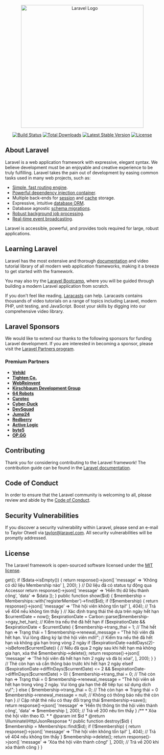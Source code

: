 <p align="center"><a href="https://laravel.com" target="_blank"><img src="https://raw.githubusercontent.com/laravel/art/master/logo-lockup/5%20SVG/2%20CMYK/1%20Full%20Color/laravel-logolockup-cmyk-red.svg" width="400" alt="Laravel Logo"></a></p>

<p align="center">
<a href="https://github.com/laravel/framework/actions"><img src="https://github.com/laravel/framework/workflows/tests/badge.svg" alt="Build Status"></a>
<a href="https://packagist.org/packages/laravel/framework"><img src="https://img.shields.io/packagist/dt/laravel/framework" alt="Total Downloads"></a>
<a href="https://packagist.org/packages/laravel/framework"><img src="https://img.shields.io/packagist/v/laravel/framework" alt="Latest Stable Version"></a>
<a href="https://packagist.org/packages/laravel/framework"><img src="https://img.shields.io/packagist/l/laravel/framework" alt="License"></a>
</p>

## About Laravel

Laravel is a web application framework with expressive, elegant syntax. We believe development must be an enjoyable and creative experience to be truly fulfilling. Laravel takes the pain out of development by easing common tasks used in many web projects, such as:

- [Simple, fast routing engine](https://laravel.com/docs/routing).
- [Powerful dependency injection container](https://laravel.com/docs/container).
- Multiple back-ends for [session](https://laravel.com/docs/session) and [cache](https://laravel.com/docs/cache) storage.
- Expressive, intuitive [database ORM](https://laravel.com/docs/eloquent).
- Database agnostic [schema migrations](https://laravel.com/docs/migrations).
- [Robust background job processing](https://laravel.com/docs/queues).
- [Real-time event broadcasting](https://laravel.com/docs/broadcasting).

Laravel is accessible, powerful, and provides tools required for large, robust applications.

## Learning Laravel

Laravel has the most extensive and thorough [documentation](https://laravel.com/docs) and video tutorial library of all modern web application frameworks, making it a breeze to get started with the framework.

You may also try the [Laravel Bootcamp](https://bootcamp.laravel.com), where you will be guided through building a modern Laravel application from scratch.

If you don't feel like reading, [Laracasts](https://laracasts.com) can help. Laracasts contains thousands of video tutorials on a range of topics including Laravel, modern PHP, unit testing, and JavaScript. Boost your skills by digging into our comprehensive video library.

## Laravel Sponsors

We would like to extend our thanks to the following sponsors for funding Laravel development. If you are interested in becoming a sponsor, please visit the [Laravel Partners program](https://partners.laravel.com).

### Premium Partners

- **[Vehikl](https://vehikl.com/)**
- **[Tighten Co.](https://tighten.co)**
- **[WebReinvent](https://webreinvent.com/)**
- **[Kirschbaum Development Group](https://kirschbaumdevelopment.com)**
- **[64 Robots](https://64robots.com)**
- **[Curotec](https://www.curotec.com/services/technologies/laravel/)**
- **[Cyber-Duck](https://cyber-duck.co.uk)**
- **[DevSquad](https://devsquad.com/hire-laravel-developers)**
- **[Jump24](https://jump24.co.uk)**
- **[Redberry](https://redberry.international/laravel/)**
- **[Active Logic](https://activelogic.com)**
- **[byte5](https://byte5.de)**
- **[OP.GG](https://op.gg)**

## Contributing

Thank you for considering contributing to the Laravel framework! The contribution guide can be found in the [Laravel documentation](https://laravel.com/docs/contributions).

## Code of Conduct

In order to ensure that the Laravel community is welcoming to all, please review and abide by the [Code of Conduct](https://laravel.com/docs/contributions#code-of-conduct).

## Security Vulnerabilities

If you discover a security vulnerability within Laravel, please send an e-mail to Taylor Otwell via [taylor@laravel.com](mailto:taylor@laravel.com). All security vulnerabilities will be promptly addressed.

## License

The Laravel framework is open-sourced software licensed under the [MIT license](https://opensource.org/licenses/MIT).





<?php
namespace App\Http\Controllers\Api;

use App\Models\MemberShips;
use Illuminate\Http\Request;
use Illuminate\Support\Carbon;
use App\Http\Controllers\Controller;

class MemberShipsController extends Controller
{
    /**
     * Hiển thị danh sách tất cả thẻ hội viên.
     *
     * @return \Illuminate\Http\JsonResponse
     */
    public function index()
    {
        // Lấy tất cả dữ liệu từ bảng Membership
        $data = Memberships::with('registerMember')->get();

        if ($data->isEmpty()) {
            return response()->json([
                'message' => 'Không có dữ liệu Membership nào'
            ], 200);
        }

        // Dữ liệu đã có status tự động qua Accessor
        return response()->json([
            'message' => 'Hiển thị dữ liệu thành công',
            'data' => $data
        ]);
    }

    public function show($id)
    {
        $membership = Memberships::with('registerMember')->find($id);
    
        if (!$membership) {
            return response()->json([
                'message' => 'Thẻ hội viên không tồn tại!'
            ], 404); // Trả về 404 nếu không tìm thấy
        }
    
        // Xác định trạng thái thẻ dựa trên ngày hết hạn
        $currentDate = now();
        $expirationDate = Carbon::parse($membership->ngay_het_han);
    
        // Kiểm tra nếu thẻ đã hết hạn
        if ($expirationDate && $expirationDate < $currentDate) {
            $membership->trang_thai = 1;  // Thẻ hết hạn => Trạng thái = 1
            $membership->renewal_message = "Thẻ hội viên đã hết hạn. Vui lòng đăng ký lại thẻ hội viên mới!";
            
            // Kiểm tra nếu thẻ đã hết hạn và không gia hạn trong vòng 2 ngày
            if ($expirationDate->addDays(2)->isBefore($currentDate)) {
                // Nếu đã qua 2 ngày sau khi hết hạn mà không gia hạn, xóa thẻ
                $membership->delete();
                return response()->json([
                    'message' => 'Thẻ hội viên đã hết hạn hơn 2 ngày và đã bị xóa!',
                ], 200);
            }
        } 
        // Thẻ còn hạn và cần thông báo trước khi hết hạn 2 ngày
        elseif ($expirationDate->diffInDays($currentDate) <= 2 && $expirationDate->diffInDays($currentDate) > 0) {
            $membership->trang_thai = 0;  // Thẻ còn hạn => Trạng thái = 0
            $membership->renewal_message = "Thẻ hội viên sẽ hết hạn trong vòng 2 ngày. Vui lòng gia hạn thẻ để tiếp tục sử dụng dịch vụ!";
        } else {
            $membership->trang_thai = 0;  // Thẻ còn hạn => Trạng thái = 0
            $membership->renewal_message = null;  // Không có thông báo nếu thẻ còn hạn
        }
    
        // Cập nhật thẻ nếu có thay đổi trạng thái
        $membership->save();
    
        return response()->json([
            'message' => 'Hiển thị thông tin thẻ hội viên thành công',
            'data' => $membership
        ], 200); // Trả về 200 nếu tìm thấy
    }
    

    /**
     * Xóa thẻ hội viên theo ID.
     *
     * @param int $id
     * @return \Illuminate\Http\JsonResponse
     */
    public function destroy($id)
    {
        $membership = Memberships::find($id);

        if (!$membership) {
            return response()->json([
                'message' => 'Thẻ hội viên không tồn tại!'
            ], 404); // Trả về 404 nếu không tìm thấy
        }

        $membership->delete();

        return response()->json([
            'message' => 'Xóa thẻ hội viên thành công!'
        ], 200); // Trả về 200 khi xóa thành công
    }
}
